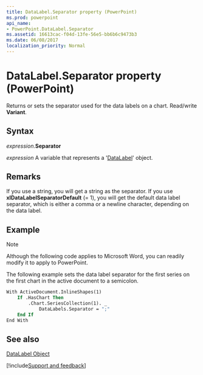 ```yaml
---
title: DataLabel.Separator property (PowerPoint)
ms.prod: powerpoint
api_name:
- PowerPoint.DataLabel.Separator
ms.assetid: 16613cac-f04d-13fe-56e5-bb6b6c9473b3
ms.date: 06/08/2017
localization_priority: Normal
---
```



# DataLabel.Separator property (PowerPoint)

Returns or sets the separator used for the data labels on a chart. Read/write  **Variant**.


## Syntax

_expression_.**Separator**

_expression_ A variable that represents a '[DataLabel](PowerPoint.DataLabel.md)' object.


## Remarks

If you use a string, you will get a string as the separator. If you use  **xlDataLabelSeparatorDefault** (= 1), you will get the default data label separator, which is either a comma or a newline character, depending on the data label.


## Example




> [!NOTE] 
> Although the following code applies to Microsoft Word, you can readily modify it to apply to PowerPoint.

The following example sets the data label separator for the first series on the first chart in the active document to a semicolon.




```vb
With ActiveDocument.InlineShapes(1)
    If .HasChart Then
        .Chart.SeriesCollection(1). _
            DataLabels.Separator = ";"
    End If
End With
```


## See also


[DataLabel Object](PowerPoint.DataLabel.md)

[!include[Support and feedback](~/includes/feedback-boilerplate.md)]